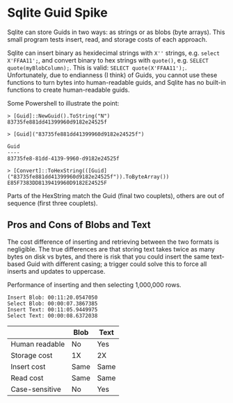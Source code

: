 # Sqlite Guid Spike

Sqlite can store Guids in two ways: as strings or as blobs (byte arrays). This small program tests insert, read, and storage costs of each approach.

Sqlite can insert binary as hexidecimal strings with `X''` strings, e.g. `select X'FFAA11';`, and convert binary to hex strings with `quote()`, e.g. `SELECT quote(myBlobColumn);`. This is valid: `SELECT quote(X'FFAA11');`. Unfortunately, due to endianness (I think) of Guids, you cannot use these functions to turn bytes into human-readable guids, and Sqlite has no built-in functions to create human-readable guids.

Some Powershell to illustrate the point:
```
> [Guid]::NewGuid().ToString("N")
83735fe881dd41399960d9182e24525f

> [Guid]("83735fe881dd41399960d9182e24525f")

Guid
----
83735fe8-81dd-4139-9960-d9182e24525f

> [Convert]::ToHexString(([Guid]("83735fe881dd41399960d9182e24525f")).ToByteArray())     
E85F7383DD8139419960D9182E24525F
```

Parts of the HexString match the Guid (final two couplets), others are out of sequence (first three couplets). 

## Pros and Cons of Blobs and Text

The cost difference of inserting and retrieving between the two formats is negligible. The true differences are that storing text takes twice as many bytes on disk vs bytes, and there is risk that you could insert the same text-based Guid with different casing; a trigger could solve this to force all inserts and updates to uppercase. 

Performance of inserting and then selecting 1,000,000 rows. 

```
Insert Blob: 00:11:20.0547050
Select Blob: 00:00:07.3867385
Insert Text: 00:11:05.9449975
Select Text: 00:00:08.6372038
```

| |Blob|Text|
|-|----|----|
|Human readable|No|Yes|
|Storage cost|1X|2X|
|Insert cost|Same|Same|
|Read cost|Same|Same|
|Case-sensitive|No|Yes|